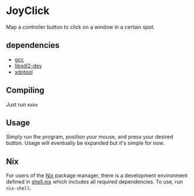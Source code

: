 # JoyClick

Map a controller button to click on a window in a certain
spot.

## dependencies
 - [gcc]
 - [libsdl2-dev]
 - [xdotool]

## Compiling
Just run `make`

## Usage
Simply run the program, position your mouse, and press your desired
button. Usage will eventually be expanded but it's simple for now.

## Nix
For users of the [Nix] package manager, there is a development
environment defined in [shell.nix] which includes all required
dependencies. To use, run `nix-shell`.

[gcc]: https://gcc.gnu.org/
[libsdl2-dev]: https://www.libsdl.org/
[Nix]: https://nixos.org/nix/
[shell.nix]: ./shell.nix
[xdotool]: https://github.com/jordansissel/xdotool
